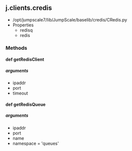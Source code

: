 ## j.clients.credis

- /opt/jumpscale7/lib/JumpScale/baselib/credis/CRedis.py
- Properties
    - redisq
    - redis

### Methods

    

#### def getRedisClient 

##### arguments

- ipaddr
- port
- timeout

#### def getRedisQueue 

##### arguments

- ipaddr
- port
- name
- namespace = 'queues'


